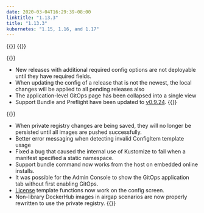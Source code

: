 ```yaml
---
date: 2020-03-04T16:29:39-08:00
linktitle: "1.13.3"
title: "1.13.3"
kubernetes: "1.15, 1.16, and 1.17"
---
```


{{<features>}}
{{</features>}}

{{<changes>}}
* New releases with additional required config options are not deployable until they have required fields.
* When updating the config of a release that is not the newest, the local changes will be applied to all pending releases also
* The application-level GitOps page has been collapsed into a single view
* Support Bundle and Preflight have been updated to [v0.9.24](https://github.com/replicatedhq/troubleshoot/releases/tag/v0.9.24).
{{</changes>}}

{{<fixes>}}
* When private registry changes are being saved, they will no longer be persisted until all images are pushed successfully.
* Better error messaging when detecting invalid ConfigItem template usage
* Fixed a bug that caused the internal use of Kustomize to fail when a manifest specified a static namespace.
* Support bundle command now works from the host on embedded online installs.
* It was possible for the Admin Console to show the GitOps application tab without first enabling GitOps.
* [License](https://kots.io/reference/template-functions/license-context/) template functions now work on the config screen.
* Non-library DockerHub images in airgap scenarios are now properly rewritten to use the private registry.
{{</fixes>}}
